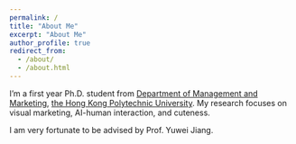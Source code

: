 ```yaml
---
permalink: /
title: "About Me"
excerpt: "About Me"
author_profile: true
redirect_from: 
  - /about/
  - /about.html
---
```


I’m a first year Ph.D. student from [Department of Management and Marketing](https://www.polyu.edu.hk/mm/), [the Hong Kong Polytechnic University](https://www.polyu.edu.hk/). My research focuses on visual marketing, AI-human interaction, and cuteness.

I am very fortunate to be advised by Prof. Yuwei Jiang.
